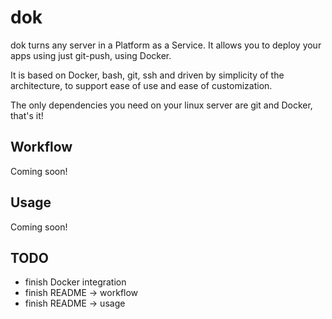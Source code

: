 # dok

dok turns any server in a Platform as a Service. 
It allows you to deploy your apps using just git-push, using Docker.

It is based on Docker, bash, git, ssh and driven by simplicity of the architecture, to support ease of use and ease of customization. 

The only dependencies you need on your linux server are git and Docker, that's it!

## Workflow

Coming soon!

## Usage

Coming soon! 

## TODO

* finish Docker integration
* finish README -> workflow
* finish README -> usage
